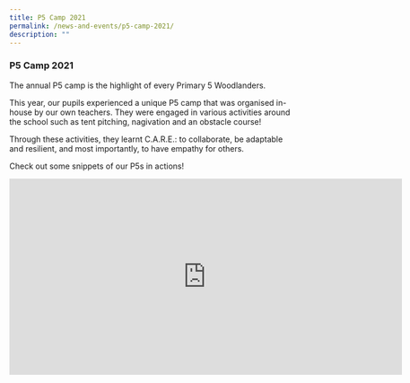 ```yaml
---
title: P5 Camp 2021
permalink: /news-and-events/p5-camp-2021/
description: ""
---
```

### **P5 Camp 2021**
The annual P5 camp is the highlight of every Primary 5 Woodlanders. 

This year, our pupils experienced a unique P5 camp that was organised in-house by our own teachers. They were engaged in various activities around the school such as tent pitching, nagivation and an obstacle course!

Through these activities, they learnt C.A.R.E.: to collaborate, be adaptable and resilient, and most importantly, to have empathy for others.

Check out some snippets of our P5s in actions!

<iframe src="https://www.facebook.com/plugins/video.php?href=https%3A%2F%2Fwww.facebook.com%2Fwoodlandspri%2Fvideos%2F260654792786096%2F&show_text=0&width=476" width="700" height="350" style="border:none;overflow:hidden" scrolling="no" frameborder="0" allowfullscreen="true" allow="autoplay; clipboard-write; encrypted-media; picture-in-picture; web-share" allowFullScreen="true"></iframe>
